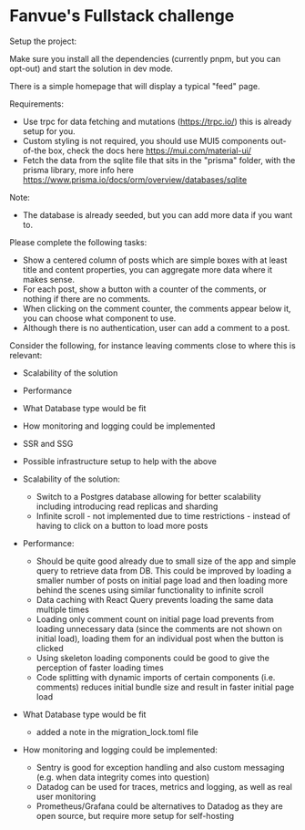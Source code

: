 # Fanvue's Fullstack challenge

Setup the project:

Make sure you install all the dependencies (currently pnpm, but you can opt-out) and start the solution in dev mode.

There is a simple homepage that will display a typical "feed" page.

Requirements:

- Use trpc for data fetching and mutations (https://trpc.io/) this is already setup for you.
- Custom styling is not required, you should use MUI5 components out-of-the box, check the docs here https://mui.com/material-ui/
- Fetch the data from the sqlite file that sits in the "prisma" folder, with the prisma library, more info here https://www.prisma.io/docs/orm/overview/databases/sqlite

Note:

- The database is already seeded, but you can add more data if you want to.

Please complete the following tasks:

- Show a centered column of posts which are simple boxes with at least title and content properties, you can aggregate more data where it makes sense.
- For each post, show a button with a counter of the comments, or nothing if there are no comments.
- When clicking on the comment counter, the comments appear below it, you can choose what component to use.
- Although there is no authentication, user can add a comment to a post.

Consider the following, for instance leaving comments close to where this is relevant:

- Scalability of the solution
- Performance
- What Database type would be fit
- How monitoring and logging could be implemented
- SSR and SSG
- Possible infrastructure setup to help with the above


- Scalability of the solution:
  - Switch to a Postgres database allowing for better scalability including introducing read replicas and sharding
  - Infinite scroll - not implemented due to time restrictions - instead of having to click on a button to load more posts
- Performance:
  - Should be quite good already due to small size of the app and simple query to retrieve data from DB. This could be improved by loading a smaller number of posts on initial page load and then loading more behind the scenes using similar functionality to infinite scroll
  - Data caching with React Query prevents loading the same data multiple times
  - Loading only comment count on initial page load prevents from loading unnecessary data (since the comments are not shown on initial load), loading them for an individual post when the button is clicked
  - Using skeleton loading components could be good to give the perception of faster loading times
  - Code splitting with dynamic imports of certain components (i.e. comments) reduces initial bundle size and result in faster initial page load
- What Database type would be fit
  - added a note in the migration_lock.toml file
- How monitoring and logging could be implemented:
  - Sentry is good for exception handling and also custom messaging (e.g. when data integrity comes into question)
  - Datadog can be used for traces, metrics and logging, as well as real user monitoring
  - Prometheus/Grafana could be alternatives to Datadog as they are open source, but require more setup for self-hosting
